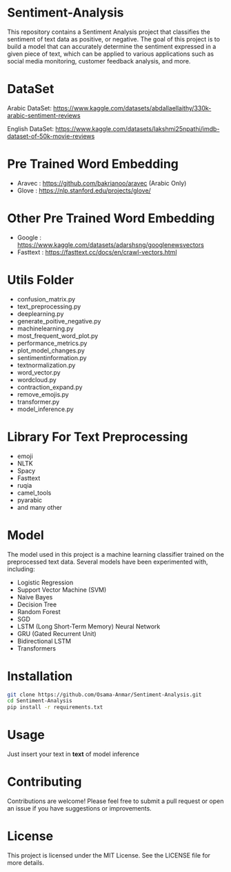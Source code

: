 # Sentiment-Analysis
This repository contains a Sentiment Analysis project that classifies the sentiment of text data as positive, or negative. The goal of this project is to build a model that can accurately determine the sentiment expressed in a given piece of text, which can be applied to various applications such as social media monitoring, customer feedback analysis, and more.

# DataSet
Arabic DataSet: https://www.kaggle.com/datasets/abdallaellaithy/330k-arabic-sentiment-reviews

English DataSet: https://www.kaggle.com/datasets/lakshmi25npathi/imdb-dataset-of-50k-movie-reviews

# Pre Trained Word Embedding
* Aravec : https://github.com/bakrianoo/aravec  (Arabic Only)
* Glove : https://nlp.stanford.edu/projects/glove/


# Other Pre Trained Word Embedding
* Google : https://www.kaggle.com/datasets/adarshsng/googlenewsvectors
* Fasttext : https://fasttext.cc/docs/en/crawl-vectors.html



# Utils Folder
* confusion_matrix.py
* text_preprocessing.py
* deeplearning.py
* generate_poitive_negative.py
* machinelearning.py
* most_frequent_word_plot.py
* performance_metrics.py
* plot_model_changes.py
* sentimentinformation.py
* textnormalization.py
* word_vector.py
* wordcloud.py
* contraction_expand.py
* remove_emojis.py
* transformer.py
* model_inference.py

# Library For Text Preprocessing
* emoji 
* NLTK
* Spacy
* Fasttext
* ruqia
* camel_tools
* pyarabic
* and many other 


# Model
The model used in this project is a machine learning classifier trained on the preprocessed text data. Several models have been experimented with, including:

* Logistic Regression
* Support Vector Machine (SVM)
* Naive Bayes
* Decision Tree
* Random Forest
* SGD
* LSTM (Long Short-Term Memory) Neural Network
* GRU (Gated Recurrent Unit)
* Bidirectional LSTM
* Transformers

#  Installation
```bash
git clone https://github.com/Osama-Anmar/Sentiment-Analysis.git
cd Sentiment-Analysis
pip install -r requirements.txt
```
#  Usage
Just insert your text in **text** of model inference

#  Contributing
Contributions are welcome! Please feel free to submit a pull request or open an issue if you have suggestions or improvements.

# License
This project is licensed under the MIT License. See the LICENSE file for more details.
